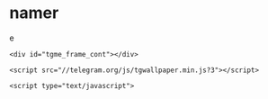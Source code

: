 # namer
e
  </div>
    </div>
  </div>
</div>
<div class="tgme_page_widget_actions_helper" id="widget_actions_helper"></div>
      </div>
    </div>

    <div id="tgme_frame_cont"></div>

    <script src="//telegram.org/js/tgwallpaper.min.js?3"></script>

    <script type="text/javascript">
